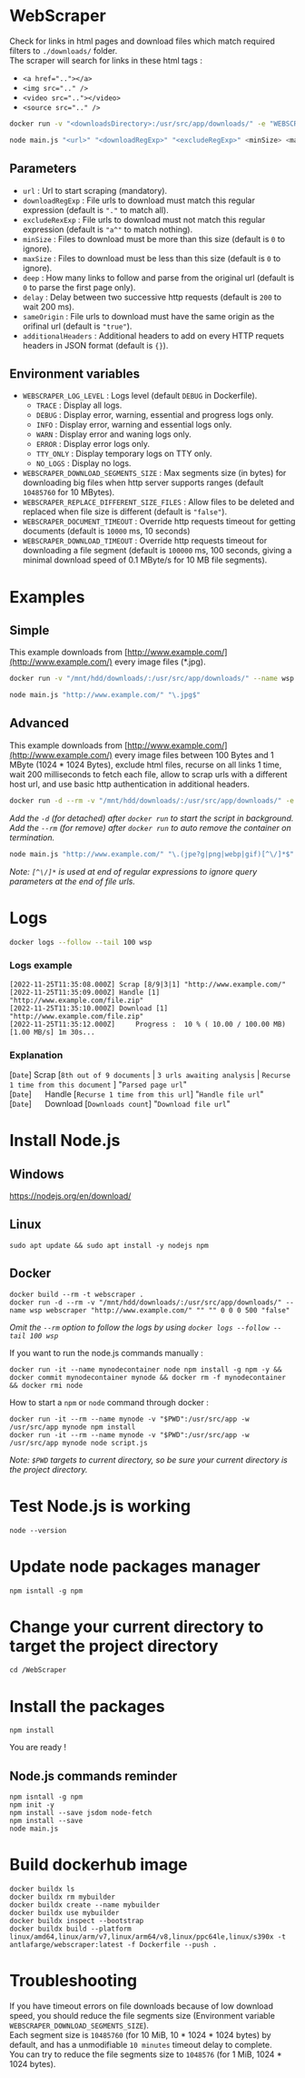 WebScraper
==========

Check for links in html pages and download files which match required filters to `./downloads/` folder.  
The scraper will search for links in these html tags :
- `<a href=".."></a>`
- `<img src=".." />`
- `<video src=".."></video>`
- `<source src=".." />`

```bash
docker run -v "<downloadsDirectory>:/usr/src/app/downloads/" -e "WEBSCRAPER_LOG_LEVEL=DEBUG" --name wsp antlafarge/webscraper "<url>" "<downloadRegExp>" "<excludeRegExp>" <minSize> <maxSize> <deep> <delay> "<sameOrigin>" "<additionalHeaders>"

node main.js "<url>" "<downloadRegExp>" "<excludeRegExp>" <minSize> <maxSize> <deep> <delay> "<sameOrigin>" "<additionalHeaders>"
```

## Parameters

- `url` : Url to start scraping (mandatory).
- `downloadRegExp` : File urls to download must match this regular expression (default is `"."` to match all).
- `excludeRexExp` : File urls to download must not match this regular expression (default is `"a^"` to match nothing).
- `minSize` : Files to download must be more than this size (default is `0` to ignore).
- `maxSize` : Files to download must be less than this size (default is `0` to ignore).
- `deep` : How many links to follow and parse from the original url (default is `0` to parse the first page only).
- `delay` : Delay between two successive http requests (default is `200` to wait 200 ms).
- `sameOrigin` : File urls to download must have the same origin as the orifinal url (default is `"true"`).
- `additionalHeaders` : Additional headers to add on every HTTP requets headers in JSON format (default is `{}`).

## Environment variables

- `WEBSCRAPER_LOG_LEVEL` : Logs level (default `DEBUG` in Dockerfile).
    - `TRACE` : Display all logs.
    - `DEBUG` : Display error, warning, essential and progress logs only.
    - `INFO` : Display error, warning and essential logs only.
    - `WARN` : Display error and waning logs only.
    - `ERROR` : Display error logs only.
    - `TTY_ONLY` : Display temporary logs on TTY only.
    - `NO_LOGS` : Display no logs.
- `WEBSCRAPER_DOWNLOAD_SEGMENTS_SIZE` : Max segments size (in bytes) for downloading big files when http server supports ranges (default `10485760` for 10 MBytes).
- `WEBSCRAPER_REPLACE_DIFFERENT_SIZE_FILES` : Allow files to be deleted and replaced when file size is different (default is `"false"`).
- `WEBSCRAPER_DOCUMENT_TIMEOUT` : Override http requests timeout for getting documents (default is `10000` ms, 10 seconds)
- `WEBSCRAPER_DOWNLOAD_TIMEOUT` : Override http requests timeout for downloading a file segment (default is `100000` ms, 100 seconds, giving a minimal download speed of 0.1 MByte/s for 10 MB file segments).

# Examples

## Simple

This example downloads from [http://www.example.com/](http://www.example.com/) every image files (*.jpg).

```bash
docker run -v "/mnt/hdd/downloads/:/usr/src/app/downloads/" --name wsp antlafarge/webscraper "http://www.example.com/" "\.jpg$"
```

```bash
node main.js "http://www.example.com/" "\.jpg$"
```

## Advanced

This example downloads from [http://www.example.com/](http://www.example.com/) every image files between 100 Bytes and 1 MByte (1024 * 1024 Bytes), exclude html files, recurse on all links 1 time, wait 200 milliseconds to fetch each file, allow to scrap urls with a different host url, and use basic http authentication in additional headers.

```bash
docker run -d --rm -v "/mnt/hdd/downloads/:/usr/src/app/downloads/" -e "WEBSCRAPER_LOG_LEVEL=DEBUG" --name wsp antlafarge/webscraper "http://www.example.com/" "\.(jpe?g|png|webp|gif)[^\/]*$" "\.htm(l|l5)?[^\/]*$" 100 1048576 1 200 "true" "{\"Authorization\":\"Basic YWxhZGRpbjpvcGVuc2VzYW1l\"}"
```
*Add the `-d` (for detached) after `docker run` to start the script in background.*  
*Add the `--rm` (for remove) after `docker run` to auto remove the container on termination.*

```bash
node main.js "http://www.example.com/" "\.(jpe?g|png|webp|gif)[^\/]*$" "\.htm(l|l5)?[^\/]*$" 100 1048576 1 200 "true" "{\"Authorization\":\"Basic YWxhZGRpbjpvcGVuc2VzYW1l\"}"
```

*Note: `[^\/]*` is used at end of regular expressions to ignore query parameters at the end of file urls.*

# Logs

```bash
docker logs --follow --tail 100 wsp
```

### Logs example
```log
[2022-11-25T11:35:08.000Z] Scrap [8/9|3|1] "http://www.example.com/"
[2022-11-25T11:35:09.000Z] Handle [1] "http://www.example.com/file.zip"
[2022-11-25T11:35:10.000Z] Download [1] "http://www.example.com/file.zip"
[2022-11-25T11:35:12.000Z]     Progress :  10 % ( 10.00 / 100.00 MB) [1.00 MB/s] 1m 30s...
```

### Explanation

[`Date`] Scrap [`8th out of 9 documents` | `3 urls awaiting analysis` | `Recurse 1 time from this document` ] "`Parsed page url`"  
[`Date`] &nbsp;&nbsp;&nbsp;&nbsp; Handle [`Recurse 1 time from this url`] "`Handle file url`"  
[`Date`] &nbsp;&nbsp;&nbsp;&nbsp; Download [`Downloads count`] "`Download file url`"

# Install Node.js

## Windows

https://nodejs.org/en/download/

## Linux

```
sudo apt update && sudo apt install -y nodejs npm
```

## Docker

```
docker build --rm -t webscraper .
docker run -d --rm -v "/mnt/hdd/downloads/:/usr/src/app/downloads/" --name wsp webscraper "http://www.example.com/" "" "" 0 0 0 500 "false"
```
*Omit the `--rm` option to follow the logs by using `docker logs --follow --tail 100 wsp`*

If you want to run the node.js commands manually :
```
docker run -it --name mynodecontainer node npm install -g npm -y && docker commit mynodecontainer mynode && docker rm -f mynodecontainer && docker rmi node
```

How to start a `npm` or `node` command through docker :
```
docker run -it --rm --name mynode -v "$PWD":/usr/src/app -w /usr/src/app mynode npm install
docker run -it --rm --name mynode -v "$PWD":/usr/src/app -w /usr/src/app mynode node script.js
```
*Note: `$PWD` targets to current directory, so be sure your current directory is the project directory.*

# Test Node.js is working

```
node --version
```

# Update node packages manager

```
npm isntall -g npm
```

# Change your current directory to target the project directory

```
cd /WebScraper
```

# Install the packages

```
npm install
```

You are ready !

## Node.js commands reminder

```
npm isntall -g npm
npm init -y
npm install --save jsdom node-fetch
npm install --save
node main.js
```

# Build dockerhub image

```
docker buildx ls
docker buildx rm mybuilder
docker buildx create --name mybuilder
docker buildx use mybuilder
docker buildx inspect --bootstrap
docker buildx build --platform linux/amd64,linux/arm/v7,linux/arm64/v8,linux/ppc64le,linux/s390x -t antlafarge/webscraper:latest -f Dockerfile --push .
```

# Troubleshooting

If you have timeout errors on file downloads because of low download speed, you should reduce the file segments size (Environment variable `WEBSCRAPER_DOWNLOAD_SEGMENTS_SIZE`).  
Each segment size is `10485760` (for 10 MiB, 10 * 1024 * 1024 bytes) by default, and has a unmodifiable `10 minutes` timeout delay to complete.  
You can try to reduce the file segments size to `1048576` (for 1 MiB, 1024 * 1024 bytes).
